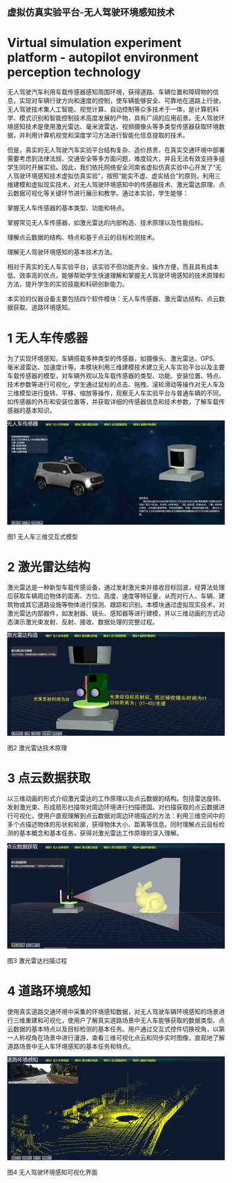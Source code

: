 ## 虚拟仿真实验平台-无人驾驶环境感知技术
# Virtual simulation experiment platform - autopilot environment perception technology

无人驾驶汽车利用车载传感器感知周围环境，获得道路、车辆位置和障碍物的信息，实现对车辆行驶方向和速度的控制，使车辆能够安全、可靠地在道路上行驶。无人驾驶技术集人工智能、视觉计算、自动控制等众多技术于一体，是计算机科学、模式识别和智能控制技术高度发展的产物，具有广阔的应用前景。无人驾驶环境感知技术是使用激光雷达、毫米波雷达、视频摄像头等多类型传感器获取环境数据，并利用计算机视觉和深度学习方法进行智能化信息提取的技术。

但是，真实的无人驾驶汽车实验平台结构复杂、造价昂贵，在真实交通环境中部署需要考虑到法律法规、交通安全等多方面问题，难度较大，并且无法有效支持多组学生同时开展实验。因此，我们依托网络安全河南省虚拟仿真实验中心开发了“无人驾驶环境感知技术虚拟仿真实验”，按照“能实不虚、虚实结合”的原则，利用三维建模和虚拟现实技术，对无人驾驶环境感知中的传感器技术、激光雷达原理、点云数据可视化等关键环节进行展示和教学。通过本实验，学生能够：

掌握无人车传感器的基本类型、功能和特点。

掌握常见无人车传感器，如激光雷达的内部构造、技术原理以及性能指标。

理解点云数据的结构、特点和基于点云的目标检测技术。

理解无人驾驶环境感知的基本技术方法。

相对于真实的无人车实验平台，该实验不但功能齐全、操作方便，而且具有成本低、效率高的优点，能够帮助学生快速理解和掌握无人驾驶环境感知的技术原理和方法，提升学生的实验技能和科研创新能力。

本实验的仪器设备主要包括四个软件模块：无人车传感器、激光雷达结构、点云数据获取、道路环境感知。

# 1 无人车传感器

为了实现环境感知，车辆搭载多种类型的传感器，如摄像头、激光雷达、GPS、毫米波雷达、加速度计等。本模块利用三维建模技术建立无人车实验平台以及主要车载传感器的模型，对车辆外观以及车载传感器的类型、功能、安装位置、特点、技术参数等进行可视化，学生通过鼠标的点击、拖拽、滚轮滑动等操作对无人车及三维模型进行旋转、平移、缩放等操作，观察无人车实验平台与普通车辆的不同，如传感器的外形和安装位置等，并获取详细的传感器信息和技术参数，了解车载传感器的基本知识。

![fig1](https://github.com/JizhaoLiu/autopilot/blob/master/fig1.jpg)

图1 无人车三维交互式模型

# 2 激光雷达结构
激光雷达是一种新型车载传感设备，通过发射激光束并接收目标回波，经算法处理后获取车辆周边物体的距离、方位、高度、速度等特征量，从而对行人、车辆、建筑物或其它道路设施等物体进行探测、跟踪和识别。本模块通过虚拟现实技术，对激光雷达内部器件，如发射器、镜头、感知器等进行建模，并以三维动画的方式动态演示激光束发射、反射、接收、数据处理的完整过程。

![fig2](https://github.com/JizhaoLiu/autopilot/blob/master/fig2.jpg)

图2 激光雷达技术原理

# 3 点云数据获取
以三维动画的形式介绍激光雷达的工作原理以及点云数据的结构。包括雷达旋转、发射激光束、形成扇形扫描带对周边环境进行扫描德国。对扫描获取的点云数据进行可视化，使用户直观理解到点云数据对周边环境描述的方法：利用三维空间中的多个点描述物体的形状和轮廓，获得物体大小、距离等信息。同时理解点云目标检测的基本概念和基本任务，获得对激光雷达工作原理的深入理解。

![fig3](https://github.com/JizhaoLiu/autopilot/blob/master/fig3.jpg)

图3 激光雷达扫描过程

# 4 道路环境感知
使用真实道路交通环境中采集的环境感知数据，对无人驾驶车辆环境感知的场景进行三维重建和可视化，使用户了解真实道路场景中无人车能够获取的数据类型、点云数据的基本特点以及目标检测的基本任务。用户通过交互式控件切换视角，以第一人称视角在场景中进行漫游，查看三维可视化点云和同步实时图像，直观地了解道路场景中无人车环境感知的基本任务和特点。

![fig4](https://github.com/JizhaoLiu/autopilot/blob/master/fig4.jpg)

图4 无人驾驶环境感知可视化界面


